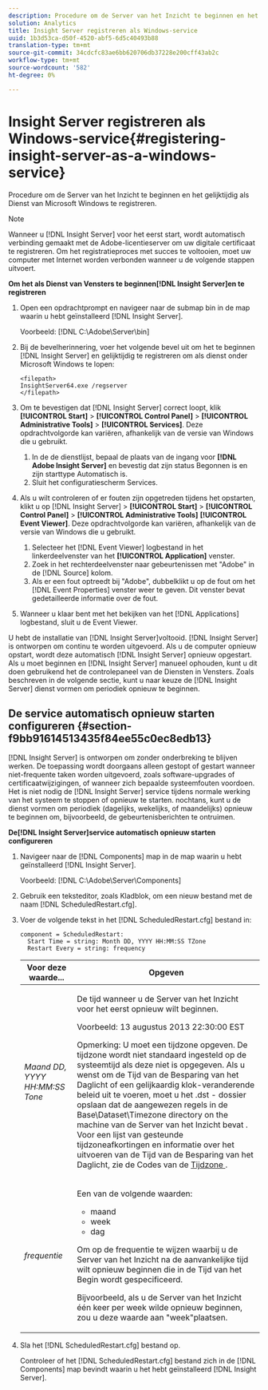 ```yaml
---
description: Procedure om de Server van het Inzicht te beginnen en het gelijktijdig als Dienst van Microsoft Windows te registreren.
solution: Analytics
title: Insight Server registreren als Windows-service
uuid: 1b3d53ca-d50f-4520-abf5-6d5c40493b88
translation-type: tm+mt
source-git-commit: 34cdcfc83ae6bb620706db37228e200cff43ab2c
workflow-type: tm+mt
source-wordcount: '582'
ht-degree: 0%

---
```



# Insight Server registreren als Windows-service{#registering-insight-server-as-a-windows-service}

Procedure om de Server van het Inzicht te beginnen en het gelijktijdig als Dienst van Microsoft Windows te registreren.

>[!NOTE]
>
>Wanneer u [!DNL Insight Server] voor het eerst start, wordt automatisch verbinding gemaakt met de Adobe-licentieserver om uw digitale certificaat te registreren. Om het registratieproces met succes te voltooien, moet uw computer met Internet worden verbonden wanneer u de volgende stappen uitvoert.

**Om het als Dienst van Vensters te beginnen[!DNL Insight Server]en te registreren**

1. Open een opdrachtprompt en navigeer naar de submap bin in de map waarin u hebt geïnstalleerd [!DNL Insight Server].

   Voorbeeld: [!DNL C:\Adobe\Server\bin]

1. Bij de bevelherinnering, voer het volgende bevel uit om het te beginnen [!DNL Insight Server] en gelijktijdig te registreren om als dienst onder Microsoft Windows te lopen:

   ```
   <filepath>
   InsightServer64.exe /regserver 
   </filepath>
   ```

1. Om te bevestigen dat [!DNL Insight Server] correct loopt, klik **[!UICONTROL Start]** > **[!UICONTROL Control Panel]** > **[!UICONTROL Administrative Tools]** > **[!UICONTROL Services]**. Deze opdrachtvolgorde kan variëren, afhankelijk van de versie van Windows die u gebruikt.

   1. In de de dienstlijst, bepaal de plaats van de ingang voor **[!DNL Adobe Insight Server]** en bevestig dat zijn status Begonnen is en zijn starttype Automatisch is.
   1. Sluit het configuratiescherm Services.

1. Als u wilt controleren of er fouten zijn opgetreden tijdens het opstarten, klikt u op [!DNL Insight Server] > **[!UICONTROL Start]** > **[!UICONTROL Control Panel]** > **[!UICONTROL Administrative Tools]** **[!UICONTROL Event Viewer]**. Deze opdrachtvolgorde kan variëren, afhankelijk van de versie van Windows die u gebruikt.

   1. Selecteer het [!DNL Event Viewer] logbestand in het linkerdeelvenster van het **[!UICONTROL Application]** venster.
   1. Zoek in het rechterdeelvenster naar gebeurtenissen met &quot;Adobe&quot; in de [!DNL Source] kolom.
   1. Als er een fout optreedt bij &quot;Adobe&quot;, dubbelklikt u op de fout om het [!DNL Event Properties] venster weer te geven. Dit venster bevat gedetailleerde informatie over de fout.

1. Wanneer u klaar bent met het bekijken van het [!DNL Applications] logbestand, sluit u de Event Viewer.

U hebt de installatie van [!DNL Insight Server]voltooid. [!DNL Insight Server] is ontworpen om continu te worden uitgevoerd. Als u de computer opnieuw opstart, wordt deze automatisch [!DNL Insight Server] opnieuw opgestart. Als u moet beginnen en [!DNL Insight Server] manueel ophouden, kunt u dit doen gebruikend het de controlepaneel van de Diensten in Vensters. Zoals beschreven in de volgende sectie, kunt u naar keuze de [!DNL Insight Server] dienst vormen om periodiek opnieuw te beginnen.

## De service automatisch opnieuw starten configureren {#section-f9bb91614513435f84ee55c0ec8edb13}

[!DNL Insight Server] is ontworpen om zonder onderbreking te blijven werken. De toepassing wordt doorgaans alleen gestopt of gestart wanneer niet-frequente taken worden uitgevoerd, zoals software-upgrades of certificaatwijzigingen, of wanneer zich bepaalde systeemfouten voordoen. Het is niet nodig de [!DNL Insight Server] service tijdens normale werking van het systeem te stoppen of opnieuw te starten. nochtans, kunt u de dienst vormen om periodiek (dagelijks, wekelijks, of maandelijks) opnieuw te beginnen om, bijvoorbeeld, de gebeurtenisberichten te ontruimen.

**De[!DNL Insight Server]service automatisch opnieuw starten configureren**

1. Navigeer naar de [!DNL Components] map in de map waarin u hebt geïnstalleerd [!DNL Insight Server].

   Voorbeeld: [!DNL C:\Adobe\Server\Components]

1. Gebruik een teksteditor, zoals Kladblok, om een nieuw bestand met de naam [!DNL ScheduledRestart.cfg].
1. Voer de volgende tekst in het [!DNL ScheduledRestart.cfg] bestand in:

   ```
   component = ScheduledRestart:  
     Start Time = string: Month DD, YYYY HH:MM:SS TZone 
     Restart Every = string: frequency
   ```

   <table id="table_AC05861E141E4928BE844C8611DEC43D"> 
    <thead> 
      <tr> 
      <th colname="col1" class="entry"> Voor deze waarde... </th> 
      <th colname="col2" class="entry"> Opgeven </th> 
      </tr> 
    </thead>
    <tbody> 
      <tr> 
      <td colname="col1"> <i>Maand DD, YYYY HH:MM:SS Tone</i> </td> 
      <td colname="col2"> <p>De tijd wanneer u de Server van het <span class="keyword"> Inzicht voor het eerst opnieuw </span> wilt beginnen. </p> <p>Voorbeeld: 13 augustus 2013 22:30:00 EST </p> <p> <p>Opmerking:  U moet een tijdzone opgeven. De tijdzone wordt niet standaard ingesteld op de systeemtijd als deze niet is opgegeven. Als u wenst om de Tijd van de Besparing van het Daglicht of een gelijkaardig klok-veranderende beleid uit te voeren, moet u het <span class="filepath"> .dst </span> - dossier opslaan dat de aangewezen regels in de Base\Dataset\Timezone directory on the <span class="keyword"> machine van de Server van het Inzicht bevat </span> . Voor een lijst van gesteunde tijdzoneafkortingen en informatie over het uitvoeren van de Tijd van de Besparing van het Daglicht, zie de Codes van de <a href="../../../../home/c-inst-svr/c-time-zn-cds.md#concept-eed5ba32d5d347cf94b76db83b29f211"> Tijdzone </a>. </p> </p> </td> 
      </tr> 
      <tr> 
      <td colname="col1"> <i>frequentie</i> </td> 
      <td colname="col2"> <p>Een van de volgende waarden: 
       <ul id="ul_C29A40CD8FBB4333B5FA1D9E7DAD35EC"> 
       <li id="li_9FE07DD30C524CBB81C8F7968E7C733E">maand </li> 
       <li id="li_E5E1B97ED8FB43C0BDA496C620D24A4C">week </li> 
       <li id="li_E6043B382FAE4B5D85CAADDFA60E4902">dag </li> 
       </ul> </p> <p>Om op de frequentie te wijzen waarbij u de Server van het <span class="keyword"> </span> Inzicht na de aanvankelijke tijd wilt opnieuw beginnen die in de Tijd van het Begin wordt gespecificeerd. </p> <p>Bijvoorbeeld, als u de Server van het <span class="keyword"> </span> Inzicht één keer per week wilde opnieuw beginnen, zou u deze waarde aan "week"plaatsen. </p> </td> 
      </tr> 
    </tbody> 
   </table>

1. Sla het [!DNL ScheduledRestart.cfg] bestand op.

   Controleer of het [!DNL ScheduledRestart.cfg] bestand zich in de [!DNL Components] map bevindt waarin u het hebt geïnstalleerd [!DNL Insight Server].
